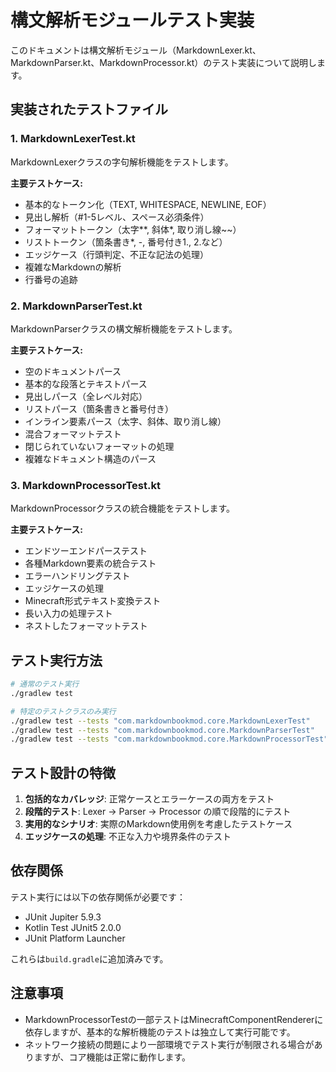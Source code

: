 # 構文解析モジュールテスト実装

このドキュメントは構文解析モジュール（MarkdownLexer.kt、MarkdownParser.kt、MarkdownProcessor.kt）のテスト実装について説明します。

## 実装されたテストファイル

### 1. MarkdownLexerTest.kt
MarkdownLexerクラスの字句解析機能をテストします。

**主要テストケース:**
- 基本的なトークン化（TEXT, WHITESPACE, NEWLINE, EOF）
- 見出し解析（#1-5レベル、スペース必須条件）
- フォーマットトークン（太字**, 斜体*, 取り消し線~~）
- リストトークン（箇条書き*, -, 番号付き1., 2.など）
- エッジケース（行頭判定、不正な記法の処理）
- 複雑なMarkdownの解析
- 行番号の追跡

### 2. MarkdownParserTest.kt
MarkdownParserクラスの構文解析機能をテストします。

**主要テストケース:**
- 空のドキュメントパース
- 基本的な段落とテキストパース
- 見出しパース（全レベル対応）
- リストパース（箇条書きと番号付き）
- インライン要素パース（太字、斜体、取り消し線）
- 混合フォーマットテスト
- 閉じられていないフォーマットの処理
- 複雑なドキュメント構造のパース

### 3. MarkdownProcessorTest.kt
MarkdownProcessorクラスの統合機能をテストします。

**主要テストケース:**
- エンドツーエンドパーステスト
- 各種Markdown要素の統合テスト
- エラーハンドリングテスト
- エッジケースの処理
- Minecraft形式テキスト変換テスト
- 長い入力の処理テスト
- ネストしたフォーマットテスト

## テスト実行方法

```bash
# 通常のテスト実行
./gradlew test

# 特定のテストクラスのみ実行
./gradlew test --tests "com.markdownbookmod.core.MarkdownLexerTest"
./gradlew test --tests "com.markdownbookmod.core.MarkdownParserTest"
./gradlew test --tests "com.markdownbookmod.core.MarkdownProcessorTest"
```

## テスト設計の特徴

1. **包括的なカバレッジ**: 正常ケースとエラーケースの両方をテスト
2. **段階的テスト**: Lexer → Parser → Processor の順で段階的にテスト
3. **実用的なシナリオ**: 実際のMarkdown使用例を考慮したテストケース
4. **エッジケースの処理**: 不正な入力や境界条件のテスト

## 依存関係

テスト実行には以下の依存関係が必要です：
- JUnit Jupiter 5.9.3
- Kotlin Test JUnit5 2.0.0
- JUnit Platform Launcher

これらは`build.gradle`に追加済みです。

## 注意事項

- MarkdownProcessorTestの一部テストはMinecraftComponentRendererに依存しますが、基本的な解析機能のテストは独立して実行可能です。
- ネットワーク接続の問題により一部環境でテスト実行が制限される場合がありますが、コア機能は正常に動作します。
